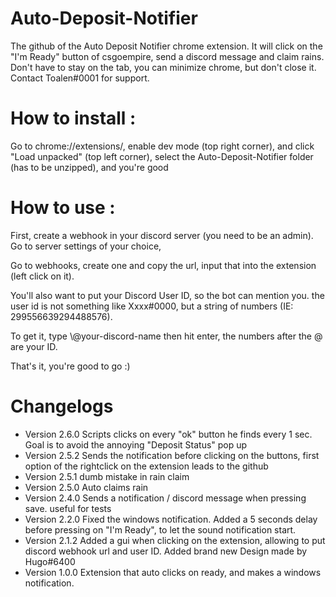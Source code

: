 # Auto-Deposit-Notifier
The github of the Auto Deposit Notifier chrome extension. It will click on the "I'm Ready" button of csgoempire, send a discord message and claim rains. Don't have to stay on the tab, you can minimize chrome, but don't close it.
Contact Toalen#0001 for support.

# How to install :
Go to chrome://extensions/, enable dev mode (top right corner), and click "Load unpacked" (top left corner), select the Auto-Deposit-Notifier folder (has to be unzipped), and you're good

# How to use :
First, create a webhook in your discord server (you need to be an admin). Go to server settings of your choice,

Go to webhooks, create one and copy the url, input that into the extension (left click on it).

You'll also want to put your Discord User ID, so the bot can mention you. the user id is not something like Xxxx#0000, but a string of numbers (IE: 299556639294488576).

To get it, type \\@your-discord-name then hit enter, the numbers after the @ are your ID.

That's it, you're good to go :)

# Changelogs
- Version 2.6.0
  Scripts clicks on every "ok" button he finds every 1 sec. Goal is to avoid the annoying "Deposit Status" pop up
- Version 2.5.2
  Sends the notification before clicking on the buttons, first option of the rightclick on the extension leads to the github
- Version 2.5.1
  dumb mistake in rain claim
- Version 2.5.0
  Auto claims rain
- Version 2.4.0
  Sends a notification / discord message when pressing save. useful for tests
- Version 2.2.0
  Fixed the windows notification.
  Added a 5 seconds delay before pressing on "I'm Ready", to let the sound notification start.
- Version 2.1.2
  Added a gui when clicking on the extension, allowing to put discord webhook url and user ID.
  Added brand new Design made by Hugo#6400
- Version 1.0.0
  Extension that auto clicks on ready, and makes a windows notification.
